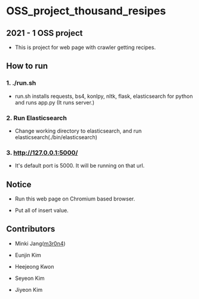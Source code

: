# OSS_project_thousand_resipes

## 2021 - 1 OSS project

* This is project for web page with crawler getting recipes.

## How to run

### 1. ./run.sh
* run.sh installs requests, bs4, konlpy, nltk, flask, elasticsearch for python and runs app.py (It runs server.)

### 2. Run Elasticsearch
* Change working directory to elasticsearch, and run elasticsearch(./bin/elasticsearch)

### 3. http://127.0.0.1:5000/
* It's default port is 5000. It will be running on that url.

## Notice
* Run this web page on Chromium based browser.

* Put all of insert value.

## Contributors
* Minki Jang([m3r0n4](https://www.notion.so/e3e14db05747481ea486ee01e3f04775))  

* Eunjin Kim  

* Heejeong Kwon  

* Seyeon Kim  

* Jiyeon Kim  

